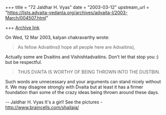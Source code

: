 +++
title = "72 Jaldhar H. Vyas"
date = "2003-03-12"
upstream_url = "https://lists.advaita-vedanta.org/archives/advaita-l/2003-March/004507.html"

+++
[Archive link](https://lists.advaita-vedanta.org/archives/advaita-l/2003-March/004507.html)

On Wed, 12 Mar 2003, kalyan chakravarthy wrote:

> As fellow Advaitins(I hope all people here are Advaitins),

Actually some are Dvaitins and Vishishtadvaitins.  Don't let that stop you
:) but be respectful.


> THUS DVAITA IS WORTHY OF BEING THROWN INTO THE DUSTBIN.

Such words are unnecessary and your arguments can stand nicely without it.
We may disagree strongly with Dvaita but at least it has a firmer
foundation than some of the crazy ideas being thrown around these days.

--
Jaldhar H. Vyas <jaldhar at braincells.com>
It's a girl! See the pictures - http://www.braincells.com/shailaja/

